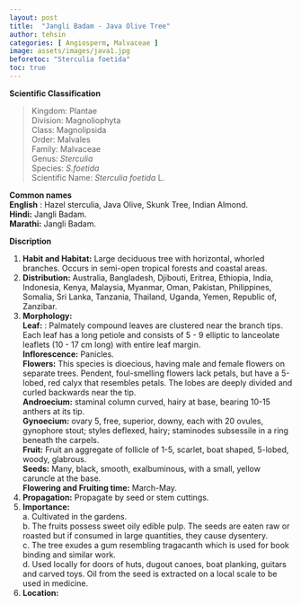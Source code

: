 ```yaml
---
layout: post
title:  "Jangli Badam - Java Olive Tree"
author: tehsin
categories: [ Angiosperm, Malvaceae ]
image: assets/images/java1.jpg
beforetoc: "Sterculia foetida"
toc: true
---
```


**Scientific Classification**  
>Kingdom:			Plantae  
>Division:			Magnoliophyta  
>Class:				Magnolipsida  
>Order:				Malvales  
>Family:			Malvaceae  
>Genus:				*Sterculia*  
>Species:			*S.foetida*  
>Scientific Name:	*Sterculia foetida* L.  

**Common names**  
**English** : Hazel sterculia, Java Olive, Skunk Tree, Indian Almond.  
**Hindi:** Jangli Badam.  
**Marathi:** Jangli Badam.  
  
**Discription**  
1. **Habit and Habitat:** Large deciduous tree with horizontal, whorled branches. Occurs in semi-open tropical forests and coastal areas.  
2. **Distribution:** Australia, Bangladesh, Djibouti, Eritrea, Ethiopia, India, Indonesia, Kenya, Malaysia, Myanmar, Oman, Pakistan, Philippines, Somalia, Sri Lanka, Tanzania, Thailand, Uganda, Yemen, Republic of, Zanzibar.  
3. **Morphology:**  
**Leaf:** : Palmately compound leaves are clustered near the branch tips. Each leaf has a long petiole  and consists of 5 - 9 elliptic to lanceolate leaflets (10 - 17 cm long) with entire leaf margin.  
**Inflorescence:** Panicles.  
**Flowers:** This species is dioecious, having male and female flowers on separate trees. Pendent, foul-smelling flowers lack petals, but have a 5-lobed, red calyx that resembles petals. The lobes are deeply divided and curled backwards near the tip.  
**Androecium:** staminal column curved, hairy at base, bearing 10-15 anthers at its tip.   
**Gynoecium:** ovary 5, free, superior, downy, each with 20 ovules, gynophore stout; styles deflexed, hairy; staminodes subsessile in a ring beneath the carpels.  
**Fruit:** Fruit an aggregate of follicle of 1-5, scarlet, boat shaped, 5-lobed, woody, glabrous.  
**Seeds:** Many, black, smooth, exalbuminous, with a small, yellow caruncle at the base.  
**Flowering and Fruiting time:** March-May.  
4. **Propagation:** Propagate by seed or stem cuttings.   
5. **Importance:**  
a. Cultivated in the gardens.  
b. The fruits possess sweet oily edible pulp. The seeds are eaten raw or roasted but if consumed in large quantities, they cause dysentery.  
c. The tree exudes a gum resembling tragacanth which is used for book binding and similar work.  
d. Used locally for doors of huts, dugout canoes, boat planking, guitars and carved toys. Oil from the seed is extracted on a local scale to be used in medicine.  
6. **Location:** 
